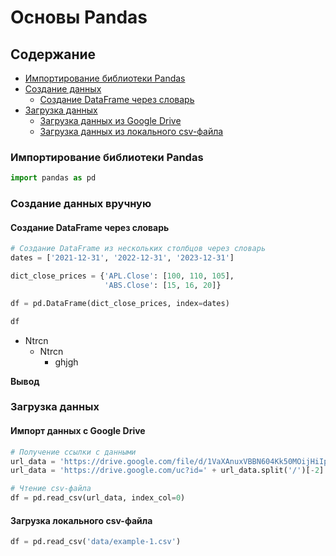 # Основы Pandas

## Содержание

- [Импортирование библиотеки Pandas](#импортирование-библиотеки-pandas)
- [Создание данных](#создание-данных-вручную)
  - [Создание DataFrame через словарь](#создание-dataframe-через-словарь)
- [Загрузка данных](#загрузка-данных)
  - [Загрузка данных из Google Drive](#импорт-данных-с-google-drive)
  - [Загрузка данных из локального csv-файла](#загрузка-данных-из-локального-csv-файла)

### Импортирование библиотеки Pandas

```python
import pandas as pd
```

### Создание данных вручную

#### Создание DataFrame через словарь

```python
# Создание DataFrame из нескольких столбцов через словарь
dates = ['2021-12-31', '2022-12-31', '2023-12-31']

dict_close_prices = {'APL.Close': [100, 110, 105], 
                     'ABS.Close': [15, 16, 20]}

df = pd.DataFrame(dict_close_prices, index=dates)

df
```
- Ntrcn
  - Ntrcn
    - ghjgh


**Вывод**

### Загрузка данных

#### Импорт данных с Google Drive

```python
# Получение ссылки с данными
url_data = 'https://drive.google.com/file/d/1VaXAnuxVBBN604Kk50MOijHiIpMdfD3a/view?usp=sharing'
url_data = 'https://drive.google.com/uc?id=' + url_data.split('/')[-2]

# Чтение csv-файла
df = pd.read_csv(url_data, index_col=0)
```

#### Загрузка локального csv-файла

```python
df = pd.read_csv('data/example-1.csv')
```
